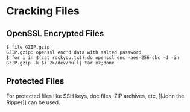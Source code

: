 # Cracking Files
## OpenSSL Encrypted Files
```shell-session
$ file GZIP.gzip 
GZIP.gzip: openssl enc'd data with salted password
$ for i in $(cat rockyou.txt);do openssl enc -aes-256-cbc -d -in GZIP.gzip -k $i 2>/dev/null| tar xz;done
```

## Protected Files
For protected files like SSH keys, doc files, ZIP archives, etc, [[John the Ripper]] can be used.